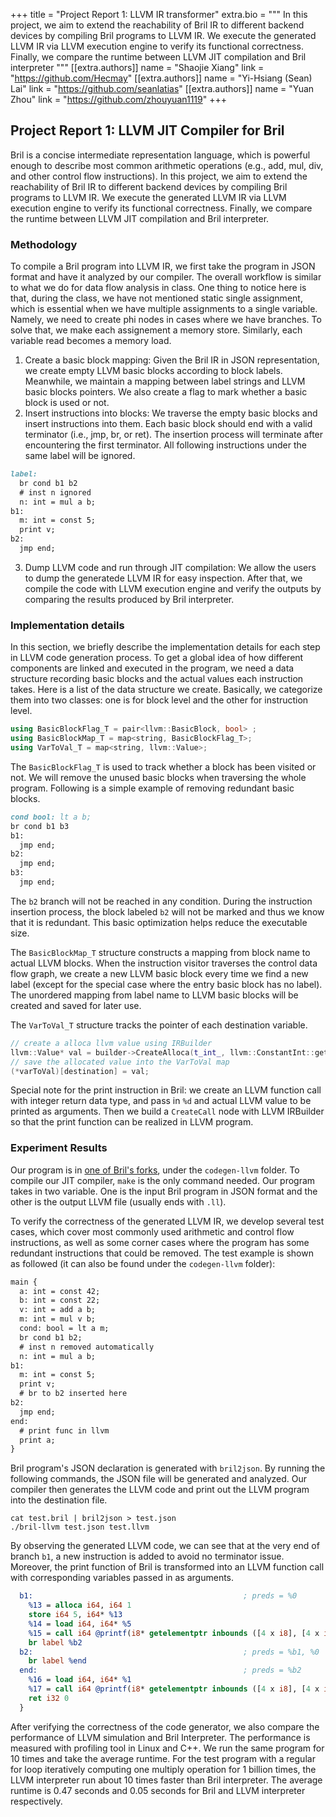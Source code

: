 
+++
title = "Project Report 1: LLVM IR transformer"
extra.bio = """
In this project, we aim to extend the reachability of Bril IR to different backend devices by compiling Bril programs to LLVM IR. We execute the generated LLVM IR via LLVM execution engine to verify its functional correctness. Finally, we compare the runtime between LLVM JIT compilation and Bril interpreter
"""
[[extra.authors]]
name = "Shaojie Xiang"
link = "https://github.com/Hecmay"
[[extra.authors]]
name = "Yi-Hsiang (Sean) Lai"
link = "https://github.com/seanlatias"
[[extra.authors]]
name = "Yuan Zhou"
link = "https://github.com/zhouyuan1119"
+++

## Project Report 1: LLVM JIT Compiler for Bril 

Bril is a concise intermediate representation language, which is powerful enough to describe most common arithmetic operations (e.g., add, mul, div, and other control flow instructions). In this project, we aim to extend the reachability of Bril IR to different backend devices by compiling Bril programs to LLVM IR. We execute the generated LLVM IR via LLVM execution engine to verify its functional correctness. Finally, we compare the runtime between LLVM JIT compilation and Bril interpreter.

### Methodology 

To compile a Bril program into LLVM IR, we first take the program in JSON format and have it analyzed by our compiler. The overall workflow is similar to what we do for data flow analysis in class. One thing to notice here is that, during the class, we have not mentioned static single assignment, which is essential when we have multiple assignments to a single variable. Namely, we need to create phi nodes in cases where we have branches. To solve that, we make each assignement a memory store. Similarly, each variable read becomes a memory load.

1. Create a basic block mapping: Given the Bril IR in JSON representation, we create empty LLVM basic blocks according to block labels. Meanwhile, we maintain a mapping between label strings and LLVM basic blocks pointers. We also create a flag to mark whether a basic block is used or not.
2. Insert instructions into blocks: We traverse the empty basic blocks and insert instructions into them. Each basic block should end with a valid terminator (i.e., jmp, br, or ret). The insertion process will terminate after encountering the first terminator. All following instructions under the same label will be ignored. 

```markdown
label:
  br cond b1 b2
  # inst n ignored
  n: int = mul a b;  
b1:
  m: int = const 5;
  print v;
b2:
  jmp end;    
```

3. Dump LLVM code and run through JIT compilation: We allow the users to dump the generatede LLVM IR for easy inspection. After that, we compile the code with LLVM execution engine and verify the outputs by comparing the results produced by Bril interpreter.

### Implementation details

 In this section, we briefly describe the implementation details for each step in LLVM code generation process. To get a global idea of how different components are linked and executed in the program, we need a data structure recording basic blocks and the actual values each instruction takes. Here is a list of the data structure we create. Basically, we categorize them into two classes: one is for block level and the other for instruction level.

```c++
using BasicBlockFlag_T = pair<llvm::BasicBlock, bool> ;
using BasicBlockMap_T = map<string, BasicBlockFlag_T>;
using VarToVal_T = map<string, llvm::Value>;
```

The `BasicBlockFlag_T` is used to track whether a block has been visited or not. We will remove the unused basic blocks when traversing the whole program. Following is a simple example of removing redundant basic blocks.

```markdown
cond bool: lt a b;
br cond b1 b3
b1:
  jmp end;
b2: 
  jmp end;
b3:
  jmp end;
```

The `b2` branch will not be reached in any condition. During the instruction insertion process, the block labeled `b2` will not be marked and thus we know that it is redundant. This basic optimization helps reduce the executable size.

The `BasicBlockMap_T` structure constructs a mapping from block name to actual LLVM blocks. When the instruction visitor traverses the control data flow graph, we create a new LLVM basic block every time we find a new label (except for the special case where the entry basic block has no label). The unordered mapping from label name to LLVM basic blocks will be created and saved for later use.

The `VarToVal_T` structure tracks the pointer of each destination variable.

```c++
// create a alloca llvm value using IRBuilder
llvm::Value* val = builder->CreateAlloca(t_int_, llvm::ConstantInt::getSigned(t_int_, 1));
// save the allocated value into the VarToVal map
(*varToVal)[destination] = val;
```

Special note for the print instruction in Bril: we create an LLVM function call with integer return data type, and pass in `%d` and actual LLVM value to be printed as arguments. Then we build a `CreateCall` node with LLVM IRBuilder so that the print function can be realized in LLVM program.

### Experiment Results

Our program is in [one of Bril's forks](https://github.com/seanlatias/bril/tree/master/codegen-llvm), under the ``codegen-llvm`` folder. To compile our JIT compiler, ``make`` is the only command needed. Our program takes in two variable. One is the input Bril program in JSON format and the other is the output LLVM file (usually ends with `.ll`).

To verify the correctness of the generated LLVM IR, we develop several test cases, which cover most commonly used arithmetic and control flow instructions, as well as some corner cases where the program has some redundant instructions that could be removed. The test example is shown as followed (it can also be found under the `codegen-llvm` folder):

```markdown
main {
  a: int = const 42;
  b: int = const 22;
  v: int = add a b;
  m: int = mul v b;
  cond: bool = lt a m;
  br cond b1 b2;
  # inst n removed automatically
  n: int = mul a b; 
b1:
  m: int = const 5;
  print v;
  # br to b2 inserted here
b2:
  jmp end;
end:
  # print func in llvm
  print a;
}
```

Bril program's JSON declaration is generated with `bril2json`. By running the following commands, the JSON file will be generated and analyzed. Our compiler then generates the LLVM code and print out the LLVM program into the destination file.

```shell
cat test.bril | bril2json > test.json
./bril-llvm test.json test.llvm
```

By observing the generated LLVM code, we can see that at the very end of branch `b1`, a new instruction is added to avoid no terminator issue. Moreover, the print function of Bril is transformed into an LLVM function call with corresponding variables passed in as arguments.

```llvm
  b1:                                               ; preds = %0
    %13 = alloca i64, i64 1
    store i64 5, i64* %13
    %14 = load i64, i64* %5
    %15 = call i64 @printf(i8* getelementptr inbounds ([4 x i8], [4 x i8]* @0, i32 0, i32 0), i64 %14)
    br label %b2
  b2:                                               ; preds = %b1, %0
    br label %end
  end:                                              ; preds = %b2
    %16 = load i64, i64* %1
    %17 = call i64 @printf(i8* getelementptr inbounds ([4 x i8], [4 x i8]* @1, i32 0, i32 0), i64 %16)
    ret i32 0
  }
```

After verifying the correctness of the code generator, we also compare the performance of LLVM simulation and Bril Interpreter. The performance is measured with profiling tool in Linux and C++. We run the same program for 10 times and take the average runtime. For the test program with a regular for loop iteratively computing one multiply operation for 1 billion times, the LLVM interpreter run about 10 times faster than Bril interpreter. The average runtime is 0.47 seconds and 0.05 seconds for Bril and LLVM interpreter respectively.  
